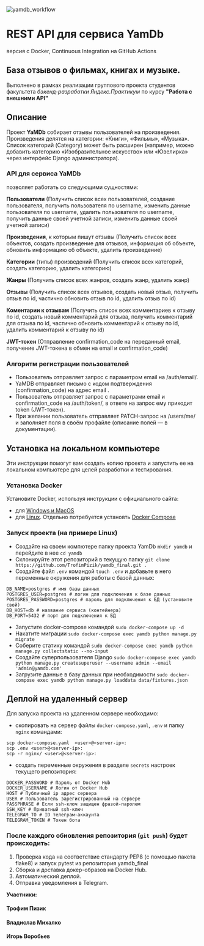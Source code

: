 ![yamdb_workflow](https://github.com/TrofimPizik/yamdb_final/actions/workflows/yamdb_workflow.yml/badge.svg)

# REST API для сервиса **YamDb** 
версия c Docker, Continuous Integration на GitHub Actions

## База отзывов о фильмах, книгах и музыке. 

Выполнено в рамках реализации группового проекта студентов факультета _бэкенд-разработки_ _Яндекс.Практикум_ по курсу **"Работа с внешними API"**

## Описание

Проект **YaMDb** собирает отзывы пользователей на произведения. 
Произведения делятся на категории: «Книги», «Фильмы», «Музыка». 
Список категорий (Category) может быть расширен (например, можно добавить категорию 
«Изобразительное искусство» или «Ювелирка» через интерфейс Django администратора).

### API для сервиса YaMDb 
позволяет работать со следующими сущностями:

**Пользователи** (Получить список всех пользователей, создание пользователя, получить пользователя по username, изменить данные пользователя по username, удалить пользователя по username, получить данные своей учетной записи, изменить данные своей учетной записи)

**Произведения**, к которым пишут отзывы (Получить список всех объектов, создать произведение для отзывов, информация об объекте, обновить информацию об объекте, удалить произведение)

**Категории** (типы) произведений (Получить список всех категорий, создать категорию, удалить категорию)

**Жанры** (Получить список всех жанров, создать жанр, удалить жанр)

**Отзывы** (Получить список всех отзывов, создать новый отзыв, получить отзыв по id, частично обновить отзыв по id, удалить отзыв по id)

**Коментарии к отзывам** (Получить список всех комментариев к отзыву по id, создать новый комментарий для отзыва, получить комментарий для отзыва по id, частично обновить комментарий к отзыву по id, удалить комментарий к отзыву по id)

**JWT-токен** (Отправление confirmation_code на переданный email, получение JWT-токена в обмен на email и confirmation_code)

### Алгоритм регистрации пользователей

* Пользователь отправляет запрос с параметром email на /auth/email/.
* YaMDB отправляет письмо с кодом подтверждения (confirmation_code) на адрес email .
* Пользователь отправляет запрос с параметрами email и confirmation_code на /auth/token/, в ответе на запрос ему приходит token (JWT-токен).
* При желании пользователь отправляет PATCH-запрос на /users/me/ и заполняет поля в своём профайле (описание полей — в документации).

## Установка на локальном компьютере
Эти инструкции помогут вам создать копию проекта и запустить ее на локальном компьютере для целей разработки и тестирования.

### Установка Docker
Установите Docker, используя инструкции с официального сайта:
- для [Windows и MacOS](https://www.docker.com/products/docker-desktop)
- для [Linux](https://docs.docker.com/engine/install/ubuntu/). Отдельно потребуется установть [Docker Compose](https://docs.docker.com/compose/install/)

### Запуск проекта (на примере Linux)

- Создайте на своем компютере папку проекта YamDb `mkdir yamdb` и перейдите в нее `cd yamdb`
- Склонируйте этот репозиторий в текущую папку `git clone https://github.com/TrofimPizik/yamdb_final.git .`
- Создайте файл `.env` командой `touch .env` и добавьте в него переменные окружения для работы с базой данных:
```
DB_NAME=postgres # имя базы данных
POSTGRES_USER=postgres # логин для подключения к базе данных
POSTGRES_PASSWORD=postgres # пароль для подключения к БД (установите свой)
DB_HOST=db # название сервиса (контейнера)
DB_PORT=5432 # порт для подключения к БД 
```
- Запустите docker-compose командой `sudo docker-compose up -d`
- Накатите миграции `sudo docker-compose exec yamdb python manage.py migrate`
- Соберите статику командой `sudo docker-compose exec yamdb python manage.py collectstatic --no-input`
- Создайте суперпользователя Django `sudo docker-compose exec yamdb python manage.py createsuperuser --username admin --email 'admin@yamdb.com'`
- Загрузите данные в базу данных при необходимости `sudo docker-compose exec yamdb python manage.py loaddata data/fixtures.json`

## Деплой на удаленный сервер
Для запуска проекта на удаленном сервере необходимо:
- скопировать на сервер файлы `docker-compose.yaml`, `.env` и папку `nginx` командами:
```
scp docker-compose.yaml  <user>@<server-ip>:
scp .env <user>@<server-ip>:
scp -r nginx/ <user>@<server-ip>:

```
- создать переменные окружения в разделе `secrets` настроек текущего репозитория:
```
DOCKER_PASSWORD # Пароль от Docker Hub
DOCKER_USERNAME # Логин от Docker Hub
HOST # Публичный ip адрес сервера
USER # Пользователь зарегистрированный на сервере
PASSPHRASE # Если ssh-ключ защищен фразой-паролем
SSH_KEY # Приватный ssh-ключ
TELEGRAM_TO # ID телеграм-аккаунта
TELEGRAM_TOKEN # Токен бота
```

### После каждого обновления репозитория (`git push`) будет происходить:
1. Проверка кода на соответствие стандарту PEP8 (с помощью пакета flake8) и запуск pytest из репозитория yamdb_final
2. Сборка и доставка докер-образов на Docker Hub.
3. Автоматический деплой.
4. Отправка уведомления в Telegram.


**Участники:**

#### Трофим Пизик
#### Владислав Михалко
#### Игорь Воробьев
